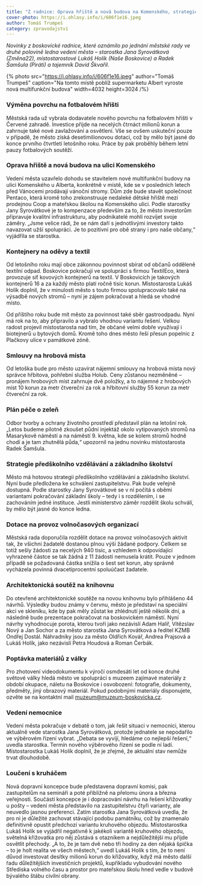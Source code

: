 ```yaml
---
title: "Z radnice: Oprava hřiště a nová budova na Komenského, strategie vzdělávání, soutěž na knihovnu, loučení s kruháčem"
cover-photo: https://i.ohlasy.info/i/606f1e16.jpeg
author: Tomáš Trumpeš
category: zpravodajství
---
```


*Novinky z boskovické radnice, které oznámilo po jednání městské rady ve druhé polovině ledna vedení města – starostka Jana Syrovátková (Změna22), místostarostové Lukáš Holík (Naše Boskovice) a Radek Šamšula (Piráti) a tajemník David Škvařil.*

{% photo src="https://i.ohlasy.info/i/606f1e16.jpeg" author="Tomáš Trumpeš" caption="Na tomto místě poblíž supermarketu Albert vyroste nová multifunkční budova" width=4032 height=3024 /%}

### Výměna povrchu na fotbalovém hřišti

Městská rada už vybrala dodavatele nového povrchu na fotbalovém hřišti v Červené zahradě. Investice přijde na necelých čtrnáct milionů korun a zahrnuje také nové zavlažování a osvětlení. Vše se ovšem uskuteční pouze v případě, že město získá desetimilionovou dotaci, což by mělo být jasné do konce prvního čtvrtletí letošního roku. Práce by pak proběhly během letní pauzy fotbalových soutěží.

### Oprava hřiště a nová budova na ulici Komenského

Vedení města uzavřelo dohodu se stavitelem nové multifunkční budovy na ulici Komenského u Alberta, konkrétně v místě, kde se v posledních letech před Vánocemi prodávají vánoční stromy. Dům zde bude stavět společnost Pentaco, která kromě toho zrekonstruuje nedaleké dětské hřiště mezi prodejnou Coop a mateřskou školou na Komenského ulici. Podle starostky Jany Syrovátkové je to kompenzace především za to, že město investorům připravuje kvalitní infrastrukturu, aby podnikatelé mohli rozvíjet svoje záměry. „Jsme velice rádi, že se nám daří s jednotlivými investory takto navazovat užší spolupráci. Je to pozitivní pro obě strany i pro naše občany,“ vyjádřila se starostka.

### Kontejnery na oděvy a textil

Od letošního roku mají obce zákonnou povinnost sbírat od občanů odděleně textilní odpad. Boskovice pokračují ve spolupráci s firmou TextilEco, která provozuje síť kovových kontejnerů na textil. V Boskovicích je takových kontejnerů 16 a za každý město platí ročně tisíc korun. Místostarosta Lukáš Holík doplnil, že v minulosti město s touto firmou spolupracovalo také na výsadbě nových stromů – nyní je zájem pokračovat a hledá se vhodné místo.

Od příštího roku bude mít město za povinnost také sběr gastroodpadu. Nyní má rok na to, aby připravilo a vybralo vhodnou variantu řešení. Velkou radost projevil místostarosta nad tím, že občané velmi dobře využívají i biotejnerů u bytových domů. Kromě toho dnes město řeší přesun popelnic z Plačkovy ulice v památkové zóně.

### Smlouvy na hrobová místa

Od letoška bude pro město uzavírat nájemní smlouvy na hrobová místa nový správce hřbitova, pohřební služba Holub. Ceny zůstanou nezměněné – pronájem hrobových míst zahrnuje dvě položky, a to nájemné z hrobových míst 10 korun za metr čtvereční za rok a hřbitovní služby 55 korun za metr čtvereční za rok.

### Plán péče o zeleň

Odbor tvorby a ochrany životního prostředí představil plán na letošní rok. „Letos budeme pilotně zkoušet půdní injektáž okolo vytipovaných stromů na Masarykově náměstí a na náměstí 9\. května, kde se kolem stromů hodně chodí a je tam zhutnělá půda,“ upozornil na jednu novinku místostarosta Radek Šamšula.

### Strategie předškolního vzdělávání a základního školství

Město má hotovou strategii předškolního vzdělávání a základního školství. Nyní bude předložena ke schválení zastupitelstvu. Pak bude veřejně dostupná. Podle starostky Jany Syrovátkové se v ní počítá s oběmi variantami pokračování základní školy – tedy i s rozdělením, i se zachováním jedné instituce. Jestli ministerstvo záměr rozdělit školu schválí, by mělo být jasné do konce ledna.

### Dotace na provoz volnočasových organizací

Městská rada doporučila rozdělit dotace na provoz volnočasových aktivit tak, že všichni žadatelé dostanou plnou výši žádané podpory. Celkem se totiž sešly žádosti za necelých 940 tisíc, a vzhledem k odpovídající vyhrazené částce se tak žádná z 11 žádostí nemusela krátit. Pouze v jednom případě se požadovaná částka snížila o šest set korun, aby správně vycházela povinná dvacetiprocentní spoluúčast žadatele.

### Architektonická soutěž na knihovnu

Do otevřené architektonické soutěže na novou knihovnu bylo přihlášeno 44 návrhů. Výsledky budou známy v červnu, město je představí na speciální akci ve skleníku, kde by pak měly zůstat ke zhlédnutí ještě několik dní, a následně bude prezentace pokračovat na boskovickém náměstí. Nyní návrhy vyhodnocuje porota, kterou tvoří jako nezávislí Adam Halíř, Vítězslav Nový a Jan Sochor a za město starostka Jana Syrovátková a ředitel KZMB Ondřej Dostál. Náhradníky jsou za město Oldřich Kovář, Andrea Prajsová a Lukáš Holík, jako nezávislí Petra Houdová a Roman Čerbák.

### Poptávka materiálů z války

Pro zhotovení videodokumentu k výročí osmdesáti let od konce druhé světové války hledá město ve spolupráci s muzeem zajímavé materiály z období okupace, náletu na Boskovice i osvobození: fotografie, dokumenty, předměty, jiný obrazový materiál. Pokud podobnými materiály disponujete, ozvěte se na kontaktní mail muzeum@muzeum-boskovicka.cz.

### Vedení nemocnice

Vedení města pokračuje v debatě o tom, jak řešit situaci v nemocnici, kterou aktuálně vede starostka Jana Syrovátková, protože jednatele se nepodařilo ve výběrovém řízení vybrat. „Debata se vyvíjí, hledáme co nejlepší řešení,“ uvedla starostka. Termín nového výběrového řízení se podle ní ladí. Místostarostka Lukáš Holík doplnil, že je zřejmé, že aktuální stav nemůže trvat dlouhodobě.

### Loučení s kruháčem

Nová dopravní koncepce bude představena dopravní komisi, pak zastupitelům na semináři a poté přibližně na přelomu února a března veřejnosti. Součástí koncepce je i dopracování návrhu na řešení křižovatky u pošty – vedení města představilo na zastupitelstvu čtyři varianty, ale neuvedlo jasnou preferenci. Zatím starostka Jana Syrovátková uvedla, že pro ni je důležité zachovat stávající podobu památníku, což by znamenalo definitivně opustit předchozí variantu kruhového objezdu. Místostarostka Lukáš Holík se vyjádřil negativně k jakékoli variantě kruhového objezdu, světelná křižovatka pro něj zůstává s otazníkem a nejdůležitější mu přijde osvětlit přechody. „A to, že je tam dvě nebo tři hodiny za den nějaká špička – to je holt realita ve všech městech,“ uvedl Lukáš Holík s tím, že to není důvod investovat desítky milionů korun do křižovatky, když má město další řadu důležitějších investičních projektů, kupříkladu vybudování nového Střediska volného času a prostor pro mateřskou školu hned vedle v budově bývalého štábu civilní obrany.